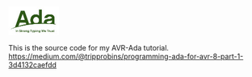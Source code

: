 ![Ada](https://github.com/RealTrippR/AVRADA-TUTORIAL/blob/main/Ada_horizon_green_logo_with_slogan.svg.jpg)

This is the source code for my AVR-Ada tutorial.
https://medium.com/@tripprobins/programming-ada-for-avr-8-part-1-3d4132caefdd
